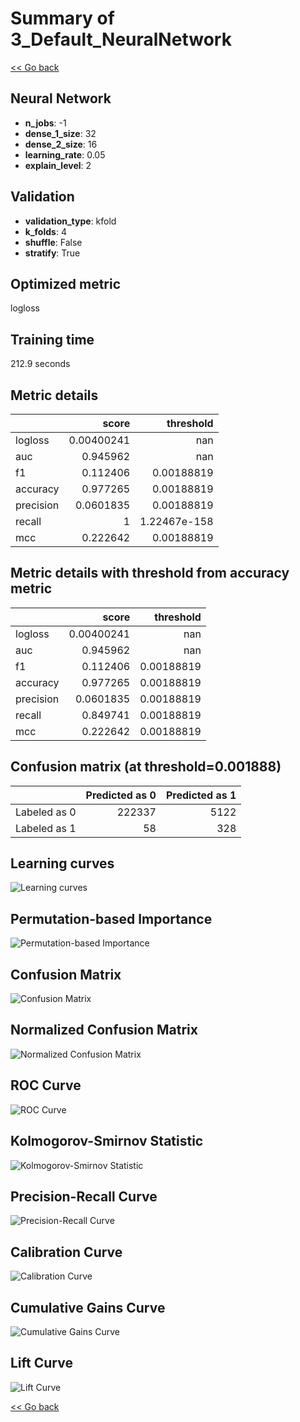 # Summary of 3_Default_NeuralNetwork

[<< Go back](../README.md)


## Neural Network
- **n_jobs**: -1
- **dense_1_size**: 32
- **dense_2_size**: 16
- **learning_rate**: 0.05
- **explain_level**: 2

## Validation
 - **validation_type**: kfold
 - **k_folds**: 4
 - **shuffle**: False
 - **stratify**: True

## Optimized metric
logloss

## Training time

212.9 seconds

## Metric details
|           |      score |      threshold |
|:----------|-----------:|---------------:|
| logloss   | 0.00400241 | nan            |
| auc       | 0.945962   | nan            |
| f1        | 0.112406   |   0.00188819   |
| accuracy  | 0.977265   |   0.00188819   |
| precision | 0.0601835  |   0.00188819   |
| recall    | 1          |   1.22467e-158 |
| mcc       | 0.222642   |   0.00188819   |


## Metric details with threshold from accuracy metric
|           |      score |    threshold |
|:----------|-----------:|-------------:|
| logloss   | 0.00400241 | nan          |
| auc       | 0.945962   | nan          |
| f1        | 0.112406   |   0.00188819 |
| accuracy  | 0.977265   |   0.00188819 |
| precision | 0.0601835  |   0.00188819 |
| recall    | 0.849741   |   0.00188819 |
| mcc       | 0.222642   |   0.00188819 |


## Confusion matrix (at threshold=0.001888)
|              |   Predicted as 0 |   Predicted as 1 |
|:-------------|-----------------:|-----------------:|
| Labeled as 0 |           222337 |             5122 |
| Labeled as 1 |               58 |              328 |

## Learning curves
![Learning curves](learning_curves.png)

## Permutation-based Importance
![Permutation-based Importance](permutation_importance.png)
## Confusion Matrix

![Confusion Matrix](confusion_matrix.png)


## Normalized Confusion Matrix

![Normalized Confusion Matrix](confusion_matrix_normalized.png)


## ROC Curve

![ROC Curve](roc_curve.png)


## Kolmogorov-Smirnov Statistic

![Kolmogorov-Smirnov Statistic](ks_statistic.png)


## Precision-Recall Curve

![Precision-Recall Curve](precision_recall_curve.png)


## Calibration Curve

![Calibration Curve](calibration_curve_curve.png)


## Cumulative Gains Curve

![Cumulative Gains Curve](cumulative_gains_curve.png)


## Lift Curve

![Lift Curve](lift_curve.png)



[<< Go back](../README.md)
